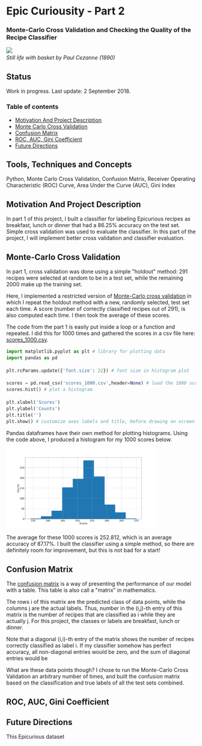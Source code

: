 
# Epic Curiousity - Part 2
### Monte-Carlo Cross Validation and Checking the Quality of the Recipe Classifier

<p align="left">
  <img src="https://raw.githubusercontent.com/tommyzakhoo/epicurious/master/painting.jpg", width="400">
  <br>
  <i> Still life with basket by Paul Cezanne (1890) </i>
</p>

## Status
Work in progress. Last update: 2 September 2018.

### Table of contents

- [Motivation And Project Description](#motivation-and-project-description)
- [Monte Carlo Cross Validation](#monte-carlo-cross-validation)
- [Confusion Matrix](#confusion-matrix)
- [ROC, AUC, Gini Coefficient](#roc-auc-gini-coefficient)
- [Future Directions](#future-directions)

## Tools, Techniques and Concepts

Python, Monte Carlo Cross Validation, Confusion Matrix, Receiver Operating Characteristic (ROC) Curve, Area Under the Curve (AUC), Gini Index

## Motivation And Project Description

In part 1 of this project, I built a classifier for labeling Epicurious recipes as breakfast, lunch or dinner that had a 86.25% accuracy on the test set. Simple cross validation was used to evaluate the classifier. In this part of the project, I will implement better cross validation and classifier evaluation.

## Monte-Carlo Cross Validation

In part 1, cross validation was done using a simple "holdout" method: 291 recipes were selected at random to be in a test set, while the remaining 2000 make up the training set. 

Here, I implemented a restricted version of [Monte-Carlo cross validation](https://en.wikipedia.org/wiki/Cross-validation_(statistics)#Repeated_random_sub-sampling_validation) in which I repeat the holdout method with a new, randomly selected, test set each time. A score (number of correctly classified recipes out of 291), is also computed each time. I then took the average of these scores.

The code from the part 1 is easily put inside a loop or a function and repeated. I did this for 1000 times and gathered the scores in a csv file here: [scores_1000.csv](scores_1000.csv). 

```python
import matplotlib.pyplot as plt # library for plotting data
import pandas as pd

plt.rcParams.update({'font.size': 22}) # font size in histogram plot

scores = pd.read_csv('scores_1000.csv',header=None) # load the 1000 scores
scores.hist() # plot a histogram

plt.xlabel('Scores')
plt.ylabel('Counts')
plt.title('')
plt.show() # customize axes labels and title, before drawing on screen
```
Pandas dataframes have their own method for plotting histograms. Using the code above, I produced a histogram for my 1000 scores below.

<p align="left">
  <img src="https://raw.githubusercontent.com/tommyzakhoo/epicurious-part-2/master/histogram.png", width="400">
</p>

The average for these 1000 scores is 252.812, which is an average accuracy of 87.17%. I built the classifier using a simple method, so there are definitely room for improvement, but this is not bad for a start!

## Confusion Matrix

The [confusion matrix](https://en.wikipedia.org/wiki/Confusion_matrix) is a way of presenting the performance of our model with a table. This table is also call a "matrix" in mathematics.

The rows i of this matrix are the predicted class of data points, while the columns j are the actual labels. Thus, number in the (i,j)-th entry of this matrix is the number of recipes that are classified as i while they are actually j. For this project, the classes or labels are breakfast, lunch or dinner.

Note that a diagonal (i,i)-th entry of the matrix shows the number of recipes correctly classified as label i. If my classifier somehow has perfect accuracy, all non-diagonal entries would be zero, and the sum of diagonal entries would be 

What are these data points though? I chose to run the Monte-Carlo Cross Validation an arbitrary number of times, and built the confusion matrix based on the classification and true labels of all the test sets combined.



## ROC, AUC, Gini Coefficient




## Future Directions

This Epicurious dataset

<!--

```python
s = "Python syntax highlighting"
print s
```

This project is a part of the [Data Science Working Group](http://datascience.codeforsanfrancisco.org) at [Code for San Francisco](http://www.codeforsanfrancisco.org).  Other DSWG projects can be found at the [main GitHub repo](https://github.com/sfbrigade/data-science-wg).

#### -- Project Status: [Active, On-Hold, Completed]

## Project Intro/Objective
The purpose of this project is ________. (Describe the main goals of the project and potential civic impact. Limit to a short paragraph, 3-6 Sentences)

### Partner
* [Name of Partner organization/Government department etc..]
* Website for partner
* Partner contact: [Name of Contact], [slack handle of contact if any]
* If you do not have a partner leave this section out

### Methods Used
* Inferential Statistics
* Machine Learning
* Data Visualization
* Predictive Modeling
* etc.

### Technologies
* R 
* Python
* D3
* PostGres, MySql
* Pandas, jupyter
* HTML
* JavaScript
* etc. 

## Project Description
(Provide more detailed overview of the project.  Talk a bit about your data sources and what questions and hypothesis you are exploring. What specific data analysis/visualization and modelling work are you using to solve the problem? What blockers and challenges are you facing?  Feel free to number or bullet point things here)

## Needs of this project

- frontend developers
- data exploration/descriptive statistics
- data processing/cleaning
- statistical modeling
- writeup/reporting
- etc. (be as specific as possible)

-->
